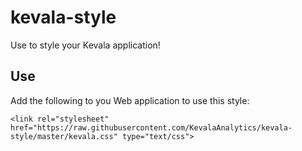 # kevala-style
Use to style your Kevala application!

## Use

Add the following to you Web application to use this style:
```
<link rel="stylesheet" href="https://raw.githubusercontent.com/KevalaAnalytics/kevala-style/master/kevala.css" type="text/css">
```
